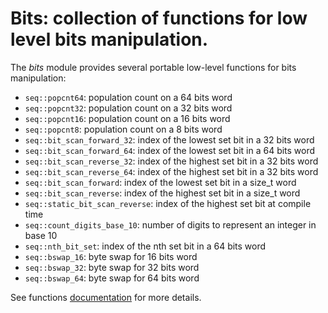 # Bits: collection of functions for low level bits manipulation.

The *bits* module provides several portable low-level functions for bits manipulation:
-	`seq::popcnt64`: population count on a 64 bits word
-	`seq::popcnt32`: population count on a 32 bits word
-	`seq::popcnt16`: population count on a 16 bits word
-	`seq::popcnt8`: population count on a 8 bits word
-	`seq::bit_scan_forward_32`: index of the lowest set bit in a 32 bits word
-	`seq::bit_scan_forward_64`: index of the lowest set bit in a 64 bits word
-	`seq::bit_scan_reverse_32`: index of the highest set bit in a 32 bits word
-	`seq::bit_scan_reverse_64`: index of the highest set bit in a 32 bits word
-	`seq::bit_scan_forward`: index of the lowest set bit in a size_t word
-	`seq::bit_scan_reverse`: index of the highest set bit in a size_t word
-	`seq::static_bit_scan_reverse`: index of the highest set bit at compile time
-	`seq::count_digits_base_10`: number of digits to represent an integer in base 10
-	`seq::nth_bit_set`: index of the nth set bit in a 64 bits word
-	`seq::bswap_16`: byte swap for 16 bits word
-	`seq::bswap_32`: byte swap for 32 bits word
-	`seq::bswap_64`: byte swap for 64 bits word

See functions <a href="https://raw.githack.com/Thermadiag/seq/master/doc/html/group__bits.html">documentation</a> for more details.